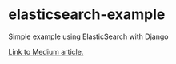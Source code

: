 # elasticsearch-example
Simple example using ElasticSearch with Django

<a href='https://medium.com/@adamwattis/elasticsearch-with-django-the-easy-way-909375bc16cb#.le6690uzj'>Link to Medium article.</a>
